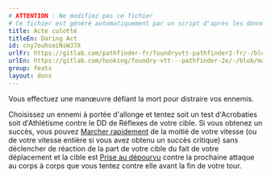 ```yaml
---
# ATTENTION : Ne modifiez pas ce fichier
# Ce fichier est généré automatiquement par un script d'après les données du module Foundry VTT officiel et de sa traduction
title: Acte culotté
titleEn: Daring Act
id: cny7ouhsoiNsWJ7X
urlFr: https://gitlab.com/pathfinder-fr/foundryvtt-pathfinder2-fr/-/blob/master/data/feats/cny7ouhsoiNsWJ7X.htm
urlEn: https://gitlab.com/hooking/foundry-vtt---pathfinder-2e/-/blob/master/packs/data/feats.db/daring-act.json
group: feats
layout: dons
---
```

Vous effectuez une manœuvre défiant la mort pour distraire vos ennemis.

Choisissez un ennemi à portée d'allonge et tentez soit un test d'Acrobaties soit d'Athlétisme contre le DD de Réflexes de votre cible. Si vous obtenez un succès, vous pouvez [Marcher rapidement](../actions/marcher-rapidement.md) de la moitié de votre vitesse (ou de votre vitesse entière si vous avez obtenu un succès critique) sans déclencher de réaction de la part de votre cible du fait de votre déplacement et la cible est [Prise au dépourvu](../etats/pris-au-dépourvu.md) contre la prochaine attaque au corps à corps que vous tentez contre elle avant la fin de votre tour.


